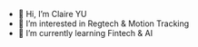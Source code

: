 - 👋 Hi, I’m Claire YU
- 👀 I’m interested in Regtech & Motion Tracking
- 🌱 I’m currently learning Fintech & AI


<!---
ClaireYU97/ClaireYU97 is a ✨ special ✨ repository because its `README.md` (this file) appears on your GitHub profile.
You can click the Preview link to take a look at your changes.

- 💞️ I’m looking to collaborate on ...
- 📫 How to reach me ...
--->
